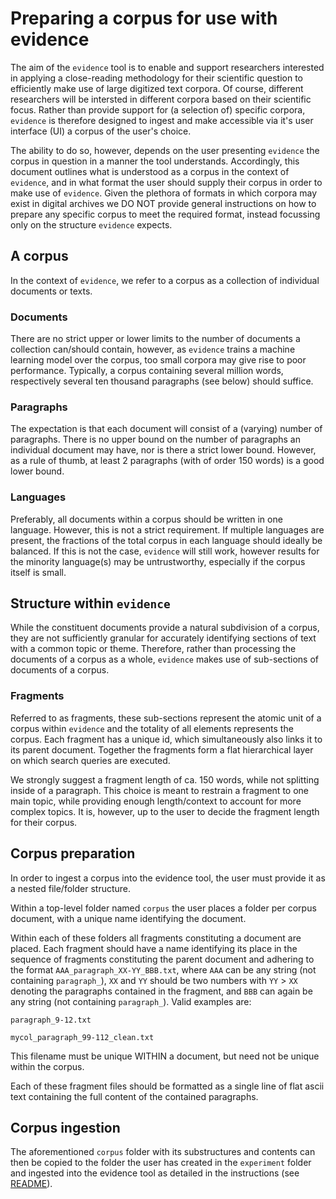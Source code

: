# Preparing a corpus for use with evidence

The aim of the `evidence` tool is to enable and support researchers interested in
applying a close-reading methodology for their scientific question to efficiently
make use of large digitized text corpora. Of course, different researchers will
be intersted in different corpora based on their scientific focus. Rather than
provide support for (a selection of) specific corpora, `evidence` is therefore designed
to ingest and make accessible via it's user interface (UI) a corpus of the user's choice.

The ability to do so, however, depends on the user presenting `evidence` the corpus in
question in a manner the tool understands. Accordingly, this document outlines what is
understood as a corpus in the context of `evidence`, and in what format the user should
supply their corpus in order to make use of `evidence`. Given the plethora of formats in
which corpora may exist in digital archives we DO NOT provide general instructions on
how to prepare any specific corpus to meet the required format, instead focussing only on
the structure `evidence` expects.

## A corpus

In the context of `evidence`, we refer to a corpus as a collection of individual documents
or texts.

### Documents
There are no strict upper or lower limits to the number of documents a collection
can/should contain, however, as `evidence` trains a machine learning model over the corpus,
too small corpora may give rise to poor performance. Typically, a corpus containing several
million words, respectively several ten thousand paragraphs (see below) should suffice.

### Paragraphs
The expectation is that each document will consist of a (varying) number of paragraphs.
There is no upper bound on the number of paragraphs an individual document may have, nor is there
a strict lower bound. However, as a rule of thumb, at least 2 paragraphs (with of order 150 words) is
a good lower bound.

### Languages
Preferably, all documents within a corpus should be written in one language. However, this is
not a strict requirement. If multiple languages are present, the fractions of the total corpus in
each language should ideally be balanced. If this is not the case, `evidence` will still work,
however results for the minority language(s) may be untrustworthy, especially if the corpus itself
is small.

## Structure within `evidence`

While the constituent documents provide a natural subdivision of a corpus, they are not sufficiently
granular for accurately identifying sections of text with a common topic or theme. Therefore, rather
than processing the documents of a corpus as a whole, `evidence` makes use of sub-sections of
documents of a corpus.

### Fragments
Referred to as fragments, these sub-sections represent the atomic unit of a corpus within `evidence` and
the totality of all elements represents the corpus. Each fragment has a unique id, which simultaneously also links it to its parent document. Together the fragments form a flat hierarchical layer on which search queries are executed.

We strongly suggest a fragment length of ca. 150 words, while not splitting inside of a paragraph. This choice
is meant to restrain a fragment to one main topic, while providing enough length/context to account for more
complex topics. It is, however, up to the user to decide the fragment length for their corpus.


## Corpus preparation

In order to ingest a corpus into the evidence tool, the user must provide it as a nested file/folder structure.

Within a top-level folder named `corpus` the user places a folder per corpus document, with a unique name
identifying the document.

Within each of these folders all fragments constituting a document are placed. Each
fragment should have a name identifying its place in the sequence of fragments constituting the parent document
and adhering to the format `AAA_paragraph_XX-YY_BBB.txt`, where
`AAA` can be any string (not containing `paragraph_`), `XX` and `YY` should be two numbers
with `YY` > `XX` denoting the paragraphs contained in the fragment, and `BBB` can again be any string
(not containing `paragraph_`). Valid examples are:

`paragraph_9-12.txt`

`mycol_paragraph_99-112_clean.txt`

This filename must be unique WITHIN a document, but need not be unique within the corpus.

Each of these fragment files should be formatted as a single line of flat ascii text
containing the full content of the contained paragraphs.

## Corpus ingestion
The aforementioned `corpus` folder with its substructures and contents can then be copied to the folder the
user has created in the `experiment` folder and ingested into the evidence tool as detailed in the instructions
(see [README](../README.md)).

